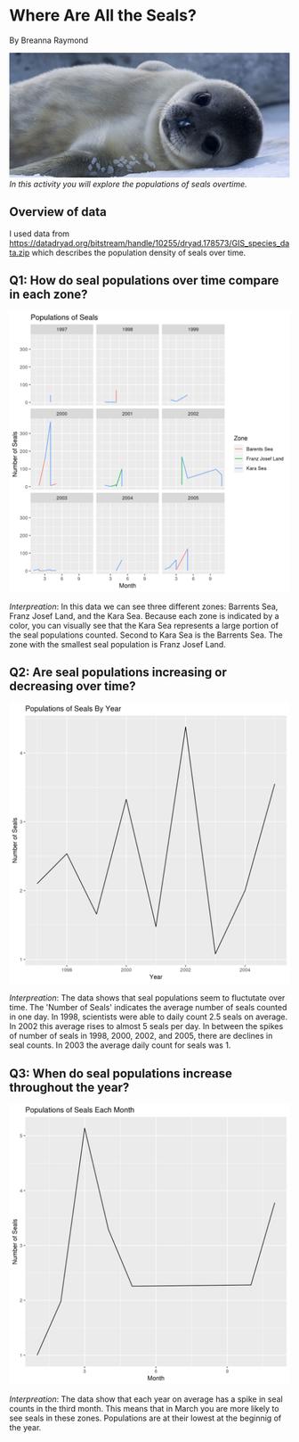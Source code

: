 # Where Are All the Seals? 
By Breanna Raymond

![](wedell-seal.jpg)
*In this activity you will explore the populations of seals overtime.*

## Overview of data
I used data from https://datadryad.org/bitstream/handle/10255/dryad.178573/GIS_species_data.zip which describes the population density of seals over time.

## Q1: How do seal populations over time compare in each zone?

![](Question1.png)

*Interpreation*: In this data we can see three different zones: Barrents Sea, Franz Josef Land, and the Kara Sea. Because each zone is indicated by a color, you can visually see that the Kara Sea represents a large portion of the seal populations counted. Second to Kara Sea is the Barrents Sea. The zone with the smallest seal population is Franz Josef Land. 

## Q2: Are seal populations increasing or decreasing over time?

![](Question2.png)

*Interpreation*: The data shows that seal populations seem to fluctutate over time. The 'Number of Seals' indicates the average number of seals counted in one day. In 1998, scientists were able to daily count 2.5 seals on average. In 2002 this average rises to almost 5 seals per day. In between the spikes of number of seals in 1998, 2000, 2002, and 2005, there are declines in seal counts. In 2003 the average daily count for seals was 1.

## Q3: When do seal populations increase throughout the year?

![](Question3.png)

*Interpreation*: The data show that each year on average has a spike in seal counts in the third month. This means that in March you are more likely to see seals in these zones. Populations are at their lowest at the beginnig of the year. 
